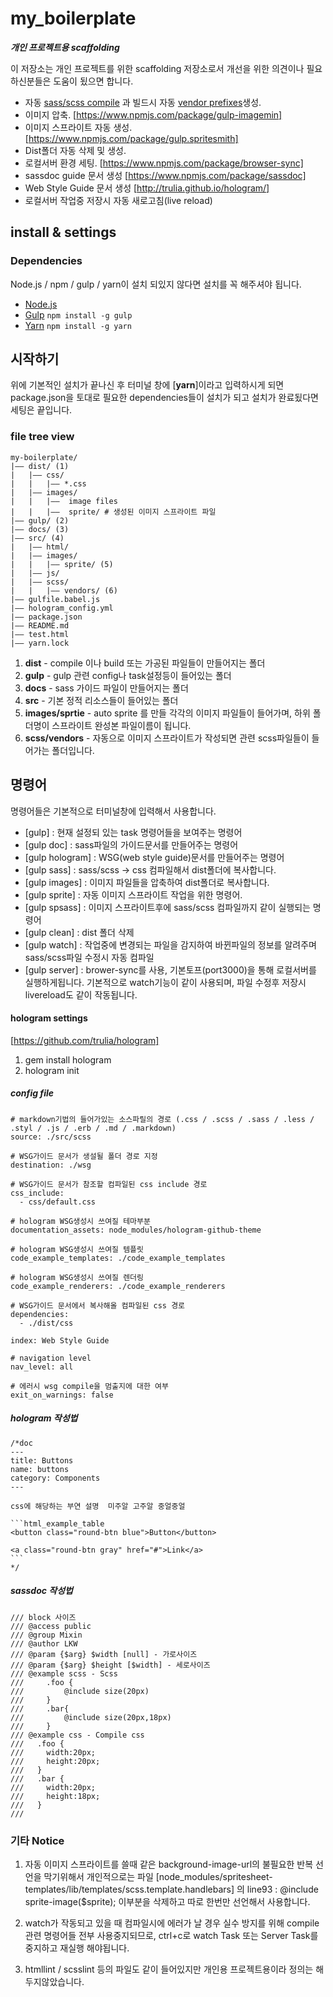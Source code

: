 # my_boilerplate

*__개인 프로젝트용 scaffolding__*

이 저장소는 개인 프로젝트를 위한 scaffolding 저장소로서 개선을 위한 의견이나 필요하신분들은 도움이 됬으면 합니다.

- 자동 [sass/scss compile](https://www.npmjs.com/package/gulp-sass) 과 빌드시 자동 [vendor prefixes](https://www.npmjs.com/package/gulp-autoprefixer)생성.
- 이미지 압축. [https://www.npmjs.com/package/gulp-imagemin]
- 이미지 스프라이트 자동 생성. [https://www.npmjs.com/package/gulp.spritesmith]
- Dist폴더 자동 삭제 및 생성.
- 로컬서버 환경 세팅. [https://www.npmjs.com/package/browser-sync]
- sassdoc guide 문서 생성 [https://www.npmjs.com/package/sassdoc]
- Web Style Guide 문서 생성 [http://trulia.github.io/hologram/]
- 로컬서버 작업중 저장시 자동 새로고침(live reload)

## install & settings

### Dependencies
Node.js / npm / gulp / yarn이 설치 되있지 않다면 설치를 꼭 해주셔야 됩니다.

- [Node.js](http://nodejs.org)
- [Gulp](http://gulpjs.com) `npm install -g gulp`
- [Yarn](https://yarnpkg.com/lang/en/) `npm install -g yarn`

## 시작하기
위에 기본적인 설치가 끝나신 후 터미널 창에 [__yarn__]이라고 입력하시게 되면 package.json을 토대로 필요한 dependencies들이 설치가 되고 설치가 완료됬다면 세팅은 끝입니다.


### file tree view
```
my-boilerplate/
|—— dist/ (1)
|   |—— css/
|   |   |—— *.css
|   |—— images/
|   |   |——  image files
|   |   |——  sprite/ # 생성된 이미지 스프라이트 파일
|—— gulp/ (2)
|—— docs/ (3)
|—— src/ (4)
|   |—— html/
|   |—— images/
|   |   |—— sprite/ (5)
|   |—— js/
|   |—— scss/
|   |   |—— vendors/ (6)
|—— gulfile.babel.js
|—— hologram_config.yml
|—— package.json
|—— README.md
|—— test.html
|—— yarn.lock
```

1. __dist__ - compile 이나 build 또는 가공된 파일들이 만들어지는 폴더
2. __gulp__ - gulp 관련 config나 task설정등이 들어있는 폴더
3. __docs__ - sass 가이드 파일이 만들어지는 폴더
4. __src__ - 기본 정적 리소스들이 들어있는 폴더
5. __images/sprtie__ - auto sprite 를 만들 각각의 이미지 파일들이 들어가며, 하위 폴더명이 스프라이트 완성본 파일이름이 됩니다.
6. __scss/vendors__ - 자동으로 이미지 스프라이트가 작성되면 관련 scss파일들이 들어가는 폴더입니다.

## 명령어
명령어들은 기본적으로 터미널창에 입력해서 사용합니다.

- [gulp] : 현재 설정되 있는 task 명령어들을 보여주는 명령어
- [gulp doc] : sass파일의 가이드문서를 만들어주는 명령어
- [gulp hologram] : WSG(web style guide)문서를 만들어주는 명령어
- [gulp sass] : sass/scss -> css 컴파일해서 dist폴더에 복사합니다.
- [gulp images] : 이미지 파일들을 압축하여 dist폴더로 복사합니다.
- [gulp sprite] : 자동 이미지 스프라이트 작업을 위한 명령어.
- [gulp spsass] : 이미지 스프라이트후에 sass/scss 컴파일까지 같이 실행되는 명령어
- [gulp clean] : dist 폴더 삭제
- [gulp watch] : 작업중에 변경되는 파일을 감지하여 바뀐파일의 정보를 알려주며 sass/scss파일 수정시 자동 컴파일  
- [gulp server] : brower-sync를 사용, 기본토프(port3000)을 통해 로컬서버를 실행하게됩니다.  기본적으로 watch기능이 같이 사용되며, 파일 수정후 저장시 livereload도 같이 작동됩니다.


#### hologram settings
[https://github.com/trulia/hologram]
1. gem install hologram
2. hologram init

##### config file

    # markdown기법의 들어가있는 소스파릴의 경로 (.css / .scss / .sass / .less / .styl / .js / .erb / .md / .markdown)
    source: ./src/scss

    # WSG가이드 문서가 생설될 폴더 경로 지정
    destination: ./wsg

    # WSG가이드 문서가 참조할 컴파일된 css include 경로
    css_include:
      - css/default.css

    # hologram WSG생성시 쓰여질 테마부분
    documentation_assets: node_modules/hologram-github-theme

    # hologram WSG생성시 쓰여질 템플릿
    code_example_templates: ./code_example_templates

    # hologram WSG생성시 쓰여질 렌더링
    code_example_renderers: ./code_example_renderers

    # WSG가이드 문서에서 복사해올 컴파일된 css 경로
    dependencies:
      - ./dist/css

    index: Web Style Guide

    # navigation level
    nav_level: all

    # 에러시 wsg compile을 멈출지에 대한 여부
    exit_on_warnings: false


##### hologram 작성법
    /*doc
    ---
    title: Buttons
    name: buttons
    category: Components
    ---

    css에 해당하는 부연 설명  미주알 고주알 중얼중얼

    ```html_example_table
    <button class="round-btn blue">Button</button>

    <a class="round-btn gray" href="#">Link</a>
    ```
    */

##### sassdoc 작성법
    /// block 사이즈
    /// @access public
    /// @group Mixin
    /// @author LKW
    /// @param {$arg} $width [null] - 가로사이즈
    /// @param {$arg} $height [$width] - 세로사이즈
    /// @example scss - Scss
    ///		.foo {
    ///			@include size(20px)
    ///		}
    ///		.bar{
    ///			@include size(20px,18px)
    ///		}
    /// @example css - Compile css
    ///   .foo {
    ///     width:20px;
    ///     height:20px;
    ///   }
    ///   .bar {
    ///     width:20px;
    ///     height:18px;
    ///   }
    ///


### 기타 Notice

 1. 자동 이미지 스프라이트를 쓸때 같은 background-image-url의 불필요한 반복 선언을 막기위해서 개인적으로는 파일
    [node_modules/spritesheet-templates/lib/templates/scss.template.handlebars] 의 line93 : @include sprite-image($sprite);
    이부분을 삭제하고 따로 한번만 선언해서 사용합니다.

 2. watch가 작동되고 있을 때 컴파일시에 에러가 날 경우 실수 방지를 위해 compile관련 명령어들 전부 사용중지되므로, ctrl+c로 watch Task 또는 Server Task를 중지하고 재실행 해야됩니다.

 3. htmllint / scsslint 등의 파일도 같이 들어있지만 개인용 프로젝트용이라 정의는 해두지않았습니다.
